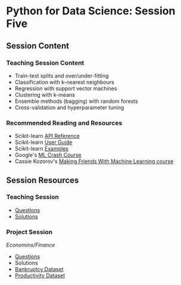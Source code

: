 # Python for Data Science: Session Five

## Session Content

### Teaching Session Content

- Train-test splits and over/under-fitting
- Classification with k-nearest neighbours
- Regression with support vector machines
- Clustering with k-means
- Ensemble methods (bagging) with random forests
- Cross-validation and hyperparameter tuning

### Recommended Reading and Resources

- Scikit-learn [API Reference](https://scikit-learn.org/stable/modules/classes.html)
- Scikit-learn [User Guide](https://scikit-learn.org/stable/user_guide.html#)
- Scikit-learn [Examples](https://scikit-learn.org/stable/auto_examples/index.html)
- Google's [ML Crash Course](https://developers.google.com/machine-learning/crash-course)
- Cassie Kozorov's [Making Friends With Machine Learning course](https://www.youtube.com/watch?v=lYWt-aCnE2U&list=PLRKtJ4IpxJpDxl0NTvNYQWKCYzHNuy2xG&index=1)

## Session Resources

### Teaching Session

- [Questions](https://github.com/warwickdatasciencesociety/python-for-data-science/blob/master/session-five/session-five-teaching-questions.ipynb?raw=true)
- [Solutions](https://github.com/warwickdatasciencesociety/python-for-data-science/blob/master/session-five/session-five-teaching-solutions.ipynb)

### Project Session

*Economins/Finance*
- [Questions](https://github.com/warwickdatasciencesociety/python-for-data-science/blob/master/session-five/session-five-project-questions.ipynb?raw=true)
- Solutions
- [Bankruptcy Dataset](https://raw.githubusercontent.com/warwickdatasciencesociety/python-for-data-science/master/session-five/data/bankruptcy.csv)
- [Productivity Dataset](https://raw.githubusercontent.com/warwickdatasciencesociety/python-for-data-science/master/session-five/data/garments_worker_productivity.csv)

